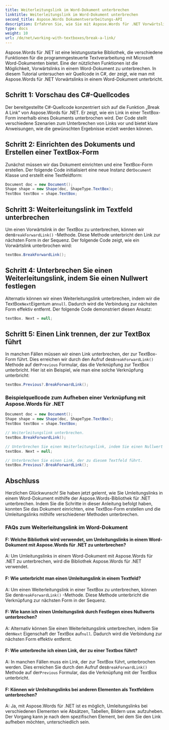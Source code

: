 ```yaml
---
title: Weiterleitungslink im Word-Dokument unterbrechen
linktitle: Weiterleitungslink im Word-Dokument unterbrechen
second_title: Aspose.Words Dokumentverarbeitungs-API
description: Erfahren Sie, wie Sie mit Aspose.Words für .NET Vorwärtslinks in einem Word-Dokument unterbrechen.
type: docs
weight: 10
url: /de/net/working-with-textboxes/break-a-link/
---
```


Aspose.Words für .NET ist eine leistungsstarke Bibliothek, die verschiedene Funktionen für die programmgesteuerte Textverarbeitung mit Microsoft Word-Dokumenten bietet. Eine der nützlichen Funktionen ist die Möglichkeit, Vorwärtslinks in einem Word-Dokument zu unterbrechen. In diesem Tutorial untersuchen wir Quellcode in C#, der zeigt, wie man mit Aspose.Words für .NET Vorwärtslinks in einem Word-Dokument unterbricht.

## Schritt 1: Vorschau des C#-Quellcodes

Der bereitgestellte C#-Quellcode konzentriert sich auf die Funktion „Break A Link“ von Aspose.Words für .NET. Er zeigt, wie ein Link in einer TextBox-Form innerhalb eines Dokuments unterbrochen wird. Der Code stellt verschiedene Szenarien zum Unterbrechen von Links vor und bietet klare Anweisungen, wie die gewünschten Ergebnisse erzielt werden können.

## Schritt 2: Einrichten des Dokuments und Erstellen einer TextBox-Form

 Zunächst müssen wir das Dokument einrichten und eine TextBox-Form erstellen. Der folgende Code initialisiert eine neue Instanz der`Document` Klasse und erstellt eine Textfeldform:

```csharp
Document doc = new Document();
Shape shape = new Shape(doc, ShapeType.TextBox);
TextBox textBox = shape.TextBox;
```

## Schritt 3: Weiterleitungslink im Textfeld unterbrechen

 Um einen Vorwärtslink in der TextBox zu unterbrechen, können wir den`BreakForwardLink()` -Methode. Diese Methode unterbricht den Link zur nächsten Form in der Sequenz. Der folgende Code zeigt, wie ein Vorwärtslink unterbrochen wird:

```csharp
textBox.BreakForwardLink();
```

## Schritt 4: Unterbrechen Sie einen Weiterleitungslink, indem Sie einen Nullwert festlegen

 Alternativ können wir einen Weiterleitungslink unterbrechen, indem wir die TextBox`Next`Eigentum an`null`. Dadurch wird die Verbindung zur nächsten Form effektiv entfernt. Der folgende Code demonstriert diesen Ansatz:

```csharp
textBox. Next = null;
```

## Schritt 5: Einen Link trennen, der zur TextBox führt

 In manchen Fällen müssen wir einen Link unterbrechen, der zur TextBox-Form führt. Dies erreichen wir durch den Aufruf des`BreakForwardLink()` Methode auf der`Previous` Formular, das die Verknüpfung zur TextBox unterbricht. Hier ist ein Beispiel, wie man eine solche Verknüpfung unterbricht:

```csharp
textBox.Previous?.BreakForwardLink();
```

### Beispielquellcode zum Aufheben einer Verknüpfung mit Aspose.Words für .NET

```csharp
Document doc = new Document();
Shape shape = new Shape(doc, ShapeType.TextBox);
TextBox textBox = shape.TextBox;

// Weiterleitungslink unterbrechen.
textBox.BreakForwardLink();

// Unterbrechen Sie einen Weiterleitungslink, indem Sie einen Nullwert festlegen.
textBox. Next = null;

// Unterbrechen Sie einen Link, der zu diesem Textfeld führt.
textBox.Previous?.BreakForwardLink();
```

## Abschluss

Herzlichen Glückwunsch! Sie haben jetzt gelernt, wie Sie Umleitungslinks in einem Word-Dokument mithilfe der Aspose.Words-Bibliothek für .NET unterbrechen. Indem Sie die Schritte in dieser Anleitung befolgt haben, konnten Sie das Dokument einrichten, eine TextBox-Form erstellen und die Umleitungslinks mithilfe verschiedener Methoden unterbrechen.

### FAQs zum Weiterleitungslink im Word-Dokument

#### F: Welche Bibliothek wird verwendet, um Umleitungslinks in einem Word-Dokument mit Aspose.Words für .NET zu unterbrechen?

A: Um Umleitungslinks in einem Word-Dokument mit Aspose.Words für .NET zu unterbrechen, wird die Bibliothek Aspose.Words für .NET verwendet.

#### F: Wie unterbricht man einen Umleitungslink in einem Textfeld?

 A: Um einen Weiterleitungslink in einer TextBox zu unterbrechen, können Sie den`BreakForwardLink()` -Methode. Diese Methode unterbricht die Verknüpfung zur nächsten Form in der Sequenz.

#### F: Wie kann ich einen Umleitungslink durch Festlegen eines Nullwerts unterbrechen?

A: Alternativ können Sie einen Weiterleitungslink unterbrechen, indem Sie den`Next` Eigenschaft der TextBox auf`null`. Dadurch wird die Verbindung zur nächsten Form effektiv entfernt.

#### F: Wie unterbreche ich einen Link, der zu einer Textbox führt?

 A: In manchen Fällen muss ein Link, der zur TextBox führt, unterbrochen werden. Dies erreichen Sie durch den Aufruf des`BreakForwardLink()` Methode auf der`Previous` Formular, das die Verknüpfung mit der TextBox unterbricht.

#### F: Können wir Umleitungslinks bei anderen Elementen als Textfeldern unterbrechen?

A: Ja, mit Aspose.Words für .NET ist es möglich, Umleitungslinks bei verschiedenen Elementen wie Absätzen, Tabellen, Bildern usw. aufzuheben. Der Vorgang kann je nach dem spezifischen Element, bei dem Sie den Link aufheben möchten, unterschiedlich sein.